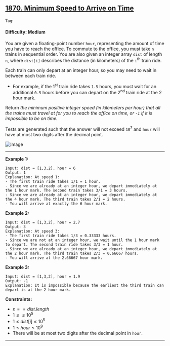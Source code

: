 ## [1870. Minimum Speed to Arrive on Time](https://leetcode.com/problems/minimum-speed-to-arrive-on-time/)

```Tag```:

#### Difficulty: Medium

You are given a floating-point number ```hour```, representing the amount of time you have to reach the office. To commute to the office, you must take ```n``` trains in sequential order. You are also given an integer array ```dist``` of length ```n```, where ```dist[i]``` describes the distance (in kilometers) of the ```i```<sup>th</sup> train ride.

Each train can only depart at an integer hour, so you may need to wait in between each train ride.

- For example, if the 1<sup>st</sup> train ride takes ```1.5``` hours, you must wait for an additional ```0.5``` hours before you can depart on the 2<sup>nd</sup> train ride at the 2 hour mark.

Return _the minimum positive integer speed (in kilometers per hour) that all the trains must travel at for you to reach the office on time, or ```-1``` if it is impossible to be on time._

Tests are generated such that the answer will not exceed ```10```<sup>7</sup> and ```hour``` will have at most two digits after the decimal point.

![image](https://github.com/quananhle/Python/assets/35042430/b9930612-1610-4125-ad0d-6234b57b206f)

---

__Example 1:__
```
Input: dist = [1,3,2], hour = 6
Output: 1
Explanation: At speed 1:
- The first train ride takes 1/1 = 1 hour.
- Since we are already at an integer hour, we depart immediately at the 1 hour mark. The second train takes 3/1 = 3 hours.
- Since we are already at an integer hour, we depart immediately at the 4 hour mark. The third train takes 2/1 = 2 hours.
- You will arrive at exactly the 6 hour mark.
```

__Example 2:__
```
Input: dist = [1,3,2], hour = 2.7
Output: 3
Explanation: At speed 3:
- The first train ride takes 1/3 = 0.33333 hours.
- Since we are not at an integer hour, we wait until the 1 hour mark to depart. The second train ride takes 3/3 = 1 hour.
- Since we are already at an integer hour, we depart immediately at the 2 hour mark. The third train takes 2/3 = 0.66667 hours.
- You will arrive at the 2.66667 hour mark.
```

__Example 3:__
```
Input: dist = [1,3,2], hour = 1.9
Output: -1
Explanation: It is impossible because the earliest the third train can depart is at the 2 hour mark.
```

__Constraints:__

- $n == dist.length$
- $1 \le \le 10^{5}$
- $1 \le dist[i] \le 10^{5}$
- $1 \le hour \le 10^{9}$
- There will be at most two digits after the decimal point in ```hour```.

---
